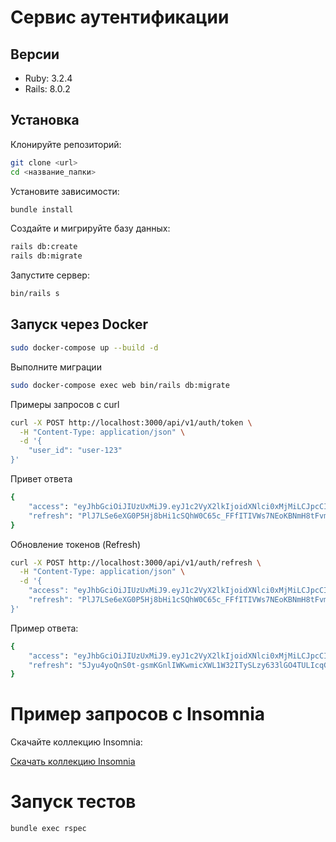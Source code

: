 # Сервис аутентификации

## Версии

- Ruby: 3.2.4  
- Rails: 8.0.2  

## Установка

Клонируйте репозиторий:

```bash
git clone <url>
cd <название_папки>
```

Установите зависимости:

```bash
bundle install
```

Создайте и мигрируйте базу данных:
```bash
rails db:create
rails db:migrate
```
Запустите сервер:
```bash
bin/rails s
```
## Запуск через Docker
```bash
sudo docker-compose up --build -d
```

Выполните миграции
```bash
sudo docker-compose exec web bin/rails db:migrate
```

Примеры запросов с curl
```bash
curl -X POST http://localhost:3000/api/v1/auth/token \
  -H "Content-Type: application/json" \
  -d '{
    "user_id": "user-123"
}'
```
Привет ответа
```bash
{
	"access": "eyJhbGciOiJIUzUxMiJ9.eyJ1c2VyX2lkIjoidXNlci0xMjMiLCJpcCI6IjEyNy4wLjAuMSIsInRva2VuX3BhaXJfaWQiOiI3MjA5ZTY5Ni0xMGFjLTRmZWYtOTRhMS01NWVhMDNhZGE3OTQiLCJleHAiOjE3NDQ3OTAwOTZ9.zOE0vGB4eAayzA0C3cqXpjsAF39Imnw3waHy0zlL2QIQZJ744jb-UFtfim8kRNPtU9A4yoRPlem3-MNK5w-ZGQ",
	"refresh": "PlJ7LSe6eXG0P5Hj8bHi1cSQhW0C65c_FFfITIVWs7NEoKBNmH8tFvmLwvOlpO5w19SA9ZPrH_upZmFJbpadPg"
}
```
Обновление токенов (Refresh)
```bash
curl -X POST http://localhost:3000/api/v1/auth/refresh \
  -H "Content-Type: application/json" \
  -d '{
    "access": "eyJhbGciOiJIUzUxMiJ9.eyJ1c2VyX2lkIjoidXNlci0xMjMiLCJpcCI6IjEyNy4wLjAuMSIsInRva2VuX3BhaXJfaWQiOiI3MjA5ZTY5Ni0xMGFjLTRmZWYtOTRhMS01NWVhMDNhZGE3OTQiLCJleHAiOjE3NDQ3OTAwOTZ9.zOE0vGB4eAayzA0C3cqXpjsAF39Imnw3waHy0zlL2QIQZJ744jb-UFtfim8kRNPtU9A4yoRPlem3-MNK5w-ZGQ", 
    "refresh": "PlJ7LSe6eXG0P5Hj8bHi1cSQhW0C65c_FFfITIVWs7NEoKBNmH8tFvmLwvOlpO5w19SA9ZPrH_upZmFJbpadPg"
}'
```
Пример ответа:
```bash
{
	"access": "eyJhbGciOiJIUzUxMiJ9.eyJ1c2VyX2lkIjoidXNlci0xMjMiLCJpcCI6IjEyNy4wLjAuMSIsInRva2VuX3BhaXJfaWQiOiI1ODYzZTg3Zi0zNjg4LTRmZjItOWJmOC1lMDc0YjI4NzM1OTciLCJleHAiOjE3NDQ3OTAyNzF9.Ww6uTIuO8VKVSQ6heMOrs6lv-sa4HR8pt1jHCYFZAV8Uev86C2t6ESaRK8ojLOmiJMiRB0vwzRbDUqnnEMHgpg",
	"refresh": "5Jyu4yoQnS0t-gsmKGnlIWKwmicXWL1W32ITySLzy633lGO4TULIcqGSx99IxxIJUXtJXXrTdGtH4LggnL9M4A"
}
```

# Пример запросов с Insomnia
Скачайте коллекцию Insomnia:

[Скачать коллекцию Insomnia](./Insomnia_collection.json)

# Запуск тестов

```bash
bundle exec rspec
```
